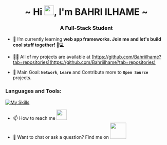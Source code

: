 <h1 align="center">~ Hi <img src="https://raw.githubusercontent.com/MartinHeinz/MartinHeinz/master/wave.gif" width="30px" style="color:'blue'" height="30px">, I'm BAHRI ILHAME ~</h1>
<h3 align="center" style="color:'blue'">A Full-Stack Student</h3>

- 🌱 I’m currently learning **web app frameworks. Join me and let's build cool stuff together! 🚀💻**

- 👨‍💻 All of my projects are available at [https://github.com/Bahriilhame?tab=repositories](https://github.com/Bahriilhame?tab=repositories)

- 🥅 Main Goal: **`Network`**, **`Learn`** and Contribute more to **`Open Source`** projects.

<h3 align="left">Languages and Tools:</h3>

[![My Skills](https://skillicons.dev/icons?i=github,git,html,css,js,react,tailwind,bootstrap,vite,nodejs,mongodb,py,php,laravel,mysql,figma,vscode,ps,ai,blender,autocad=12)](https://skillicons.dev)


- 📫 How to reach me <a href="https://www.linkedin.com/in/ilhame-bahri-8242761b7/" alt="linkedin"><img height="32" width="32" src="https://encrypted-tbn0.gstatic.com/images?q=tbn:ANd9GcRmgV3rvl_AvDgG9o7p9b_b1sb1ZVChFrvuNQ&usqp=CAU"/></a>
- 🥴 Want to chat or ask a question? Find me on <a href="https://discord.com/users/bahriiiilhame" alt="discord"><img height="50" width="50" src="https://static.vecteezy.com/system/resources/previews/018/930/718/original/discord-logo-discord-icon-transparent-free-png.png" /></a>
